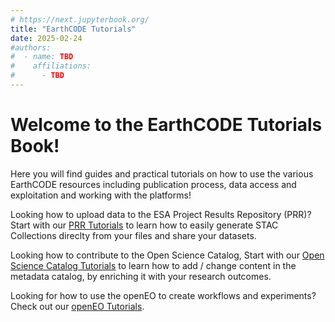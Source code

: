 ```yaml
---
# https://next.jupyterbook.org/
title: "EarthCODE Tutorials"
date: 2025-02-24
#authors:
#  - name: TBD
#    affiliations:
#      - TBD
---
```


# Welcome to the EarthCODE Tutorials Book!

Here you will find guides and practical tutorials on how to use the various EarthCODE resources including publication process, data access and exploitation and working with the platforms!

Looking how to upload data to the ESA Project Results Repository (PRR)? Start with our [PRR Tutorials](PRR/index.md) to learn how to easily generate STAC Collections direclty from your files and share your datasets.

Looking how to contribute to the Open Science Catalog, Start with our [Open Science Catalog Tutorials](OSC/index.md) to learn how to add / change content in the metadata catalog, by enriching it with your research outcomes.

Looking for how to use the openEO to create workflows and experiments? Check out our [openEO Tutorials](openeo/index.md).
